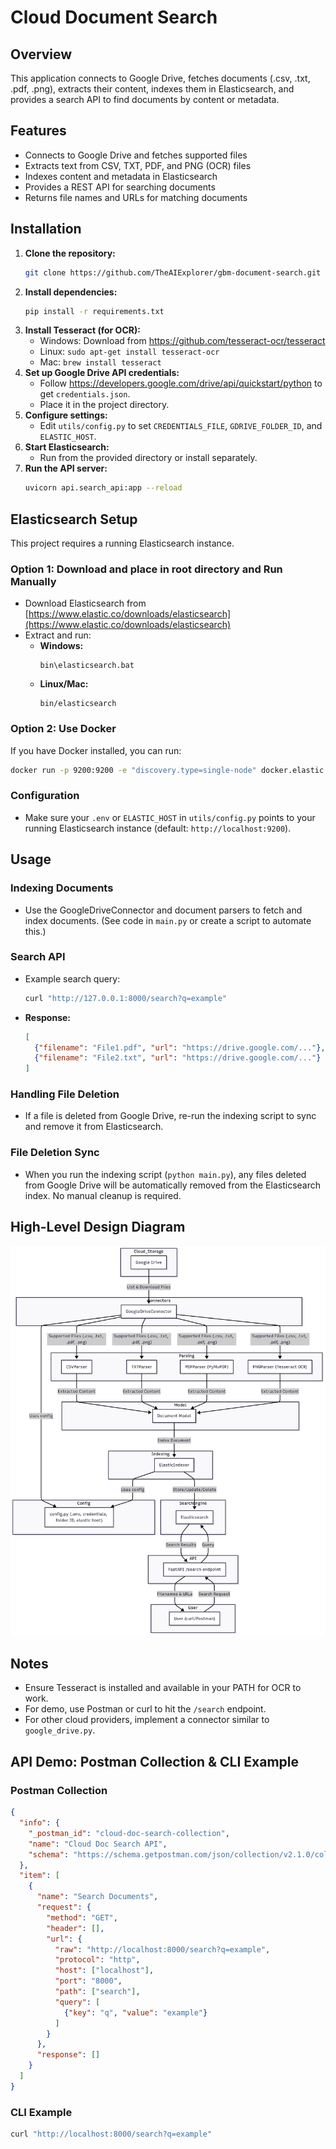 # Cloud Document Search

## Overview
This application connects to Google Drive, fetches documents (.csv, .txt, .pdf, .png), extracts their content, indexes them in Elasticsearch, and provides a search API to find documents by content or metadata.

## Features
- Connects to Google Drive and fetches supported files
- Extracts text from CSV, TXT, PDF, and PNG (OCR) files
- Indexes content and metadata in Elasticsearch
- Provides a REST API for searching documents
- Returns file names and URLs for matching documents

## Installation

1. **Clone the repository:**
   ```bash
   git clone https://github.com/TheAIExplorer/gbm-document-search.git
   ```
2. **Install dependencies:**
   ```bash
   pip install -r requirements.txt
   ```
3. **Install Tesseract (for OCR):**
   - Windows: Download from https://github.com/tesseract-ocr/tesseract
   - Linux: `sudo apt-get install tesseract-ocr`
   - Mac: `brew install tesseract`
4. **Set up Google Drive API credentials:**
   - Follow https://developers.google.com/drive/api/quickstart/python to get `credentials.json`.
   - Place it in the project directory.
5. **Configure settings:**
   - Edit `utils/config.py` to set `CREDENTIALS_FILE`, `GDRIVE_FOLDER_ID`, and `ELASTIC_HOST`.
6. **Start Elasticsearch:**
   - Run from the provided directory or install separately.
7. **Run the API server:**
   ```bash
   uvicorn api.search_api:app --reload
   ```

## Elasticsearch Setup

This project requires a running Elasticsearch instance.

### Option 1: Download and place in root directory and Run Manually
- Download Elasticsearch from [https://www.elastic.co/downloads/elasticsearch](https://www.elastic.co/downloads/elasticsearch)
- Extract and run:
  - **Windows:**
    ```
    bin\elasticsearch.bat
    ```
  - **Linux/Mac:**
    ```
    bin/elasticsearch
    ```

### Option 2: Use Docker
If you have Docker installed, you can run:
```bash
docker run -p 9200:9200 -e "discovery.type=single-node" docker.elastic.co/elasticsearch/elasticsearch:8.13.4
```

### Configuration
- Make sure your `.env` or `ELASTIC_HOST` in `utils/config.py` points to your running Elasticsearch instance (default: `http://localhost:9200`).

## Usage

### Indexing Documents
- Use the GoogleDriveConnector and document parsers to fetch and index documents. (See code in `main.py` or create a script to automate this.)

### Search API
- Example search query:
  ```bash
  curl "http://127.0.0.1:8000/search?q=example"
  ```
- **Response:**
  ```json
  [
    {"filename": "File1.pdf", "url": "https://drive.google.com/..."},
    {"filename": "File2.txt", "url": "https://drive.google.com/..."}
  ]
  ```

### Handling File Deletion
- If a file is deleted from Google Drive, re-run the indexing script to sync and remove it from Elasticsearch.

### File Deletion Sync
- When you run the indexing script (`python main.py`), any files deleted from Google Drive will be automatically removed from the Elasticsearch index. No manual cleanup is required.

## High-Level Design Diagram

![High-Level Design Diagram](design-diagram.png)


## Notes
- Ensure Tesseract is installed and available in your PATH for OCR to work.
- For demo, use Postman or curl to hit the `/search` endpoint.
- For other cloud providers, implement a connector similar to `google_drive.py`.

## API Demo: Postman Collection & CLI Example

### Postman Collection
```json
{
  "info": {
    "_postman_id": "cloud-doc-search-collection",
    "name": "Cloud Doc Search API",
    "schema": "https://schema.getpostman.com/json/collection/v2.1.0/collection.json"
  },
  "item": [
    {
      "name": "Search Documents",
      "request": {
        "method": "GET",
        "header": [],
        "url": {
          "raw": "http://localhost:8000/search?q=example",
          "protocol": "http",
          "host": ["localhost"],
          "port": "8000",
          "path": ["search"],
          "query": [
            {"key": "q", "value": "example"}
          ]
        }
      },
      "response": []
    }
  ]
}
```

### CLI Example
```bash
curl "http://localhost:8000/search?q=example"
```
